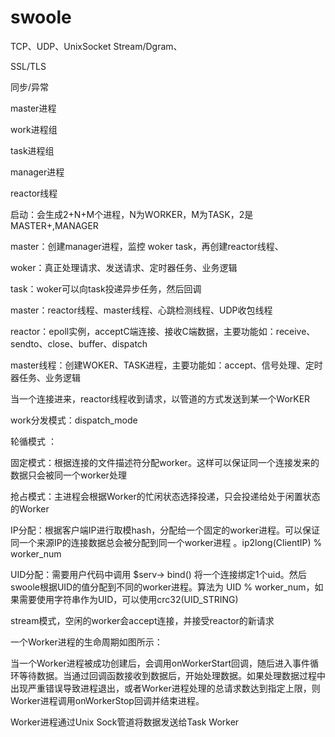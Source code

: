 # swoole

TCP、UDP、UnixSocket Stream/Dgram、

SSL/TLS

同步/异常

master进程

work进程组

task进程组

manager进程

reactor线程

启动：会生成2\+N\+M个进程，N为WORKER，M为TASK，2是MASTER\+,MANAGER

master：创建manager进程，监控 woker task，再创建reactor线程、

woker：真正处理请求、发送请求、定时器任务、业务逻辑

task：woker可以向task投递异步任务，然后回调

master：reactor线程、master线程、心跳检测线程、UDP收包线程

reactor：epoll实例，acceptC端连接、接收C端数据，主要功能如：receive、sendto、close、buffer、dispatch

master线程：创建WOKER、TASK进程，主要功能如：accept、信号处理、定时器任务、业务逻辑

当一个连接进来，reactor线程收到请求，以管道的方式发送到某一个WorKER

work分发模式：dispatch\_mode

轮循模式 ：

固定模式：根据连接的文件描述符分配worker。这样可以保证同一个连接发来的数据只会被同一个worker处理

抢占模式：主进程会根据Worker的忙闲状态选择投递，只会投递给处于闲置状态的Worker

IP分配：根据客户端IP进行取模hash，分配给一个固定的worker进程。可以保证同一个来源IP的连接数据总会被分配到同一个worker进程 。ip2long\(ClientIP\) % worker\_num

UID分配：需要用户代码中调用 $serv\-\> bind\(\) 将一个连接绑定1个uid。然后swoole根据UID的值分配到不同的worker进程。算法为 UID % worker\_num，如果需要使用字符串作为UID，可以使用crc32\(UID\_STRING\)

stream模式，空闲的worker会accept连接，并接受reactor的新请求

一个Worker进程的生命周期如图所示：

当一个Worker进程被成功创建后，会调用onWorkerStart回调，随后进入事件循环等待数据。当通过回调函数接收到数据后，开始处理数据。如果处理数据过程中出现严重错误导致进程退出，或者Worker进程处理的总请求数达到指定上限，则Worker进程调用onWorkerStop回调并结束进程。

Worker进程通过Unix Sock管道将数据发送给Task Worker
